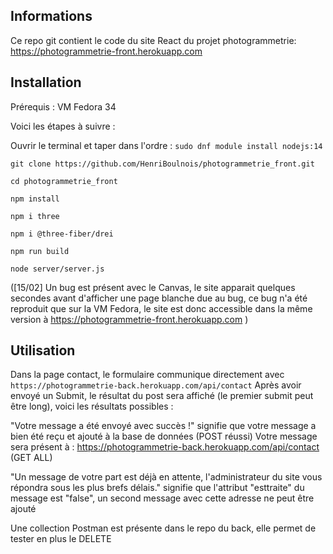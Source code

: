 
## Informations

Ce repo git contient le code du site React du projet photogrammetrie: https://photogrammetrie-front.herokuapp.com

## Installation

Prérequis : VM Fedora 34

Voici les étapes à suivre :

Ouvrir le terminal et taper dans l'ordre :
`sudo dnf module install nodejs:14`

`git clone https://github.com/HenriBoulnois/photogrammetrie_front.git`

`cd photogrammetrie_front`

`npm install`

`npm i three`

`npm i @three-fiber/drei`

`npm run build`

`node server/server.js`


([15/02] Un bug est présent avec le Canvas, le site apparait quelques secondes avant d'afficher une page blanche due au bug, ce bug n'a été reproduit que sur la VM Fedora, le site est donc accessible dans la même version à https://photogrammetrie-front.herokuapp.com )

## Utilisation

Dans la page contact, le formulaire communique directement avec  `https://photogrammetrie-back.herokuapp.com/api/contact`
Après avoir envoyé un Submit, le résultat du post sera affiché (le premier submit peut être long), voici les résultats possibles :

"Votre message a été envoyé avec succès !" signifie que votre message a bien été reçu et ajouté à la base de données (POST réussi)
Votre message sera présent à : https://photogrammetrie-back.herokuapp.com/api/contact (GET ALL)

"Un message de votre part est déjà en attente, l'administrateur du site vous répondra sous les plus brefs délais." signifie que l'attribut "esttraite" du message est "false", un second message avec cette adresse ne peut être ajouté

Une collection Postman est présente dans le repo du back, elle permet de tester en plus le DELETE

